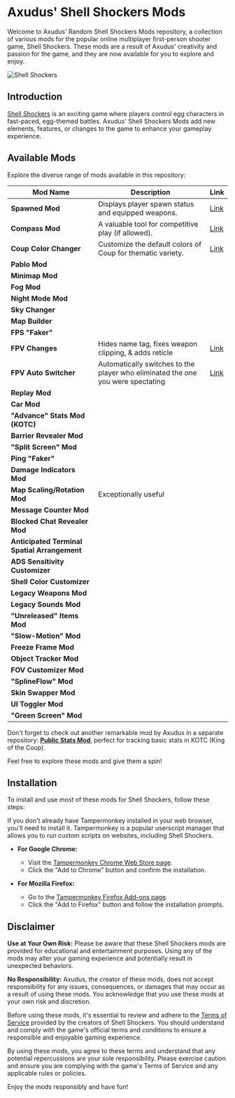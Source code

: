 # Axudus' Shell Shockers Mods

Welcome to Axudus' Random Shell Shockers Mods repository, a collection of various mods for the popular online multiplayer first-person shooter game, Shell Shockers. These mods are a result of Axudus' creativity and passion for the game, and they are now available for you to explore and enjoy.

![Shell Shockers](https://images-ext-2.discordapp.net/external/W9HXbsDGpkudL5VK1q415uYTACQlzmSjSMtGM2rLU1Y/https/www.shellshock.io/img/previewImage_shellShockers.jpg?width=1486&height=744)


## Introduction

[Shell Shockers](https://shellshock.io/) is an exciting game where players control egg characters in fast-paced, egg-themed battles. Axudus' Shell Shockers Mods add new elements, features, or changes to the game to enhance your gameplay experience.

## Available Mods

Explore the diverse range of mods available in this repository:

| Mod Name                                     | Description                                                                                                | Link                                                         |
|---------------------------------------------|------------------------------------------------------------------------------------------------------------|------------------------------------------------------------------|
| **Spawned Mod**                             | Displays player spawn status and equipped weapons.                                                        | [Link](https://github.com/CaptainCluck14/Random/blob/main/spawned_mod_with_guns.js)      |
| **Compass Mod**                             | A valuable tool for competitive play (if allowed).                                                       | [Link](https://github.com/CaptainCluck14/Random/blob/main/compass.js)                 |
| **Coup Color Changer**                      | Customize the default colors of Coup for thematic variety.                                                | [Link](https://github.com/CaptainCluck14/Random/blob/main/kotc_colors.js)              |
| **Pablo Mod**                               |                                                                                                            |                                                                    |
| **Minimap Mod**                             |                                                                                                            |                                                                    |
| **Fog Mod**                                 |                                                                                                            |                                                                    |
| **Night Mode Mod**                          |                                                                                                            |                                                                    |
| **Sky Changer**                             |                                                                                                            |                                                                    |
| **Map Builder**                             |                                                                                                            |                                                                    |
| **FPS "Faker"**                             |                                                                                                            |                                                                    |
| **FPV Changes**                            | Hides name tag, fixes weapon clipping, & adds reticle                                                  | [Link](https://github.com/CaptainCluck14/Random/blob/main/changes_to_fpv.js)       |
| **FPV Auto Switcher**                      | Automatically switches to the player who eliminated the one you were spectating                   | [Link](https://github.com/CaptainCluck14/Random/blob/main/fpv_auto_switcher.js) |
| **Replay Mod**                              |                                                                                                            |                                                                    |
| **Car Mod**                                 |                                                                                                            |                                                                    |
| **"Advance" Stats Mod (KOTC)**              |                                                                                                            |                                                                    |
| **Barrier Revealer Mod**                   |                                                                                                            |                                                                    |
| **"Split Screen" Mod**                      |                                                                                                            |                                                                    |
| **Ping "Faker"**                           |                                                                                                            |                                                                    |
| **Damage Indicators Mod**                  |                                                                                                            |                                                                    |
| **Map Scaling/Rotation Mod**               | Exceptionally useful                                                                                      |                                                                    |
| **Message Counter Mod**                   |                                                                                                            |                                                                    |
| **Blocked Chat Revealer Mod**              |                                                                                                            |                                                                    |
| **Anticipated Terminal Spatial Arrangement** |                                                                                                            |                                                                    |
| **ADS Sensitivity Customizer**             |                                                                                                            |                                                                    |
| **Shell Color Customizer**                |                                                                                                            |                                                                    |
| **Legacy Weapons Mod**                    |                                                                                                            |                                                                    |
| **Legacy Sounds Mod**                     |                                                                                                            |                                                                    |
| **"Unreleased" Items Mod**                |                                                                                                            |                                                                    |
| **"Slow-Motion" Mod**                     |                                                                                                            |                                                                    |
| **Freeze Frame Mod**                      |                                                                                                            |                                                                    |
| **Object Tracker Mod**                    |                                                                                                            |                                                                    |
| **FOV Customizer Mod**                    |                                                                                                            |                                                                    |
| **"SplineFlow" Mod**                      |                                                                                                            |                                                                    |
| **Skin Swapper Mod**                      |                                                                                                            |                                                                    |
| **UI Toggler Mod**                        |                                                                                                            |                                                                    |
| **"Green Screen" Mod**                    |                                                                                                            |                                                                    |

Don't forget to check out another remarkable mod by Axudus in a separate repository: [**Public Stats Mod**](https://github.com/CaptainCluck14/public_stats_mod), perfect for tracking basic stats in KOTC (King of the Coup).

Feel free to explore these mods and give them a spin!



## Installation

To install and use *most* of these mods for Shell Shockers, follow these steps:

If you don't already have Tampermonkey installed in your web browser, you'll need to install it. Tampermonkey is a popular userscript manager that allows you to run custom scripts on websites, including Shell Shockers.

- **For Google Chrome:**
  - Visit the [Tampermonkey Chrome Web Store page](https://chrome.google.com/webstore/detail/tampermonkey/dhdgffkkebhmkfjojejmpbldmpobfkfo).
  - Click the "Add to Chrome" button and confirm the installation.

- **For Mozilla Firefox:**
  - Go to the [Tampermonkey Firefox Add-ons page](https://addons.mozilla.org/en-US/firefox/addon/tampermonkey/).
  - Click the "Add to Firefox" button and follow the installation prompts.
  
## Disclaimer

**Use at Your Own Risk:** Please be aware that these Shell Shockers mods are provided for educational and entertainment purposes. Using any of the mods may alter your gaming experience and potentially result in unexpected behaviors.

**No Responsibility:** Axudus, the creator of these mods, does not accept responsibility for any issues, consequences, or damages that may occur as a result of using these mods. You acknowledge that you use these mods at your own risk and discretion.

Before using these mods, it's essential to review and adhere to the [Terms of Service](https://bluewizard.com/terms/) provided by the creators of Shell Shockers. You should understand and comply with the game's official terms and conditions to ensure a responsible and enjoyable gaming experience.

By using these mods, you agree to these terms and understand that any potential repercussions are your sole responsibility. Please exercise caution and ensure you are complying with the game's Terms of Service and any applicable rules or policies.

Enjoy the mods responsibly and have fun!

